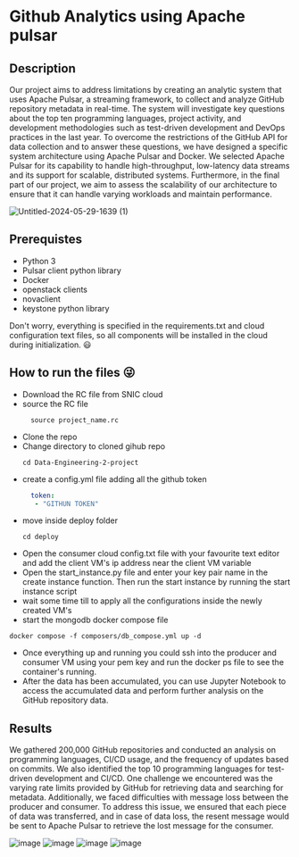 # Github Analytics using Apache pulsar
## Description
Our project aims to address limitations by creating an analytic system that uses Apache Pulsar, a streaming framework, to collect and analyze GitHub repository metadata in real-time. The system will investigate key questions about the top ten programming languages, project activity, and development methodologies such as test-driven development and DevOps practices in the last year. To overcome the restrictions of the GitHub API for data collection and to answer these questions, we have designed a specific system architecture using Apache Pulsar and Docker. We selected Apache Pulsar for its capability to handle high-throughput, low-latency data streams and its support for scalable, distributed systems. Furthermore, in the final part of our project, we aim to assess the scalability of our architecture to ensure that it can handle varying workloads and maintain performance. 

![Untitled-2024-05-29-1639 (1)](https://github.com/drunken-monkey-ops/Data-Engineering-2-project/assets/66768769/080eaf8a-fe2e-45bf-be42-884a330e8182)

## Prerequistes
- Python 3
- Pulsar client python library
- Docker
- openstack clients
- novaclient
- keystone python library

Don't worry, everything is specified in the requirements.txt and cloud configuration text files, so all components will be installed in the cloud during initialization. 😃
## How to run the files 😜
+ Download the RC file from SNIC cloud
+ source the RC file
  ``` shell
    source project_name.rc
  ```
+ Clone the repo
+ Change directory to cloned gihub repo
  ``` shell
  cd Data-Engineering-2-project
  ```
+ create a config.yml file adding all the github token
  ``` yaml
    token:
     - "GITHUN TOKEN"
  ```
+ move inside deploy folder
   ```shell
  cd deploy
   ```
+ Open the consumer cloud config.txt file with your favourite text editor and add the client VM's ip address near the client VM variable
+ Open the start_instance.py file and enter your key pair name in the create instance function. Then run the start instance by running the start instance script
+ wait some time till to apply all the configurations inside the newly created VM's
+ start the mongodb docker compose file
``` shell
docker compose -f composers/db_compose.yml up -d
```
+ Once everything up and running you could ssh into the producer and consumer VM using your pem key and run the docker ps file to see the container's running.
+ After the data has been accumulated, you can use Jupyter Notebook to access the accumulated data and perform further analysis on the GitHub repository data.
## Results 
We gathered  200,000 GitHub repositories and conducted an analysis on programming languages, CI/CD usage, and the frequency of updates based on commits. We also identified the top 10 programming languages for test-driven development and CI/CD. One challenge we encountered was the varying rate limits provided by GitHub for retrieving data and searching for metadata. Additionally, we faced difficulties with message loss between the producer and consumer. To address this issue, we ensured that each piece of data was transferred, and in case of data loss, the resent message would be sent to Apache Pulsar to retrieve the lost message for the consumer. 

![image](https://github.com/drunken-monkey-ops/Data-Engineering-2-project/assets/66768769/fc080914-7746-4032-b472-332522b83724)
![image](https://github.com/drunken-monkey-ops/Data-Engineering-2-project/assets/66768769/86d27217-61b3-48cc-b662-8e55d2872510)
![image](https://github.com/drunken-monkey-ops/Data-Engineering-2-project/assets/66768769/d4d67e1f-bb76-4803-8568-d4b83cf13fd1)
![image](https://github.com/drunken-monkey-ops/Data-Engineering-2-project/assets/66768769/fed2ce32-e5b7-45e1-a0dd-e0c8703f2c24)


